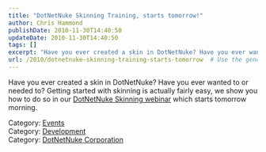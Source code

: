 ```yaml
---
title: "DotNetNuke Skinning Training, starts tomorrow!"
author: Chris Hammond
publishDate: 2010-11-30T14:40:50
updateDate: 2010-11-30T14:40:50
tags: []
excerpt: "Have you ever created a skin in DotNetNuke? Have you ever wanted to or needed to? Getting started with skinning is actually fairly easy, we show you how to do so in our DotNetNuke Skinning webinar which starts tomorrow morning.  Category: EventsCategory: DevelopmentCategory: DotNetNuke Corporation"
url: /2010/dotnetnuke-skinning-training-starts-tomorrow  # Use the generated URL with year
---
```

<p>Have you ever created a skin in DotNetNuke? Have you ever wanted to or needed to? Getting started with skinning is actually fairly easy, we show you how to do so in our <a href="https://www.snowcovered.com/snowcovered2/Default.aspx?tabid=242&PackageID=17503&r=1" target="_blank">DotNetNuke Skinning webinar</a> which starts tomorrow morning.</p>  <div class="category">Category: <a href=https://www.dotnetnuke.com/Resources/Blogs/tabid/825/CatID/14/Default.aspx>Events</a></div><div class="category">Category: <a href=https://www.dotnetnuke.com/Resources/Blogs/tabid/825/CatID/9/Default.aspx>Development</a></div><div class="category">Category: <a href=https://www.dotnetnuke.com/Resources/Blogs/tabid/825/CatID/15/Default.aspx>DotNetNuke Corporation</a></div><img src="https://feeds.feedburner.com/~r/dnndaily/~4/1VZcwzihCnM" height="1" width="1"/>
